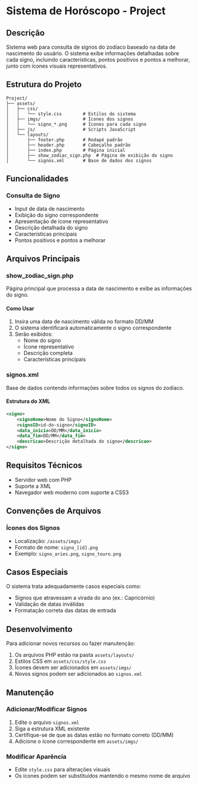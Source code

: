 # Sistema de Horóscopo - Project

## Descrição
Sistema web para consulta de signos do zodíaco baseado na data de nascimento do usuário. O sistema exibe informações detalhadas sobre cada signo, incluindo características, pontos positivos e pontos a melhorar, junto com ícones visuais representativos.

## Estrutura do Projeto
```
Project/
├── assets/
│   ├── css/
│   │   └── style.css        # Estilos do sistema
│   ├── imgs/                # Ícones dos signos
│   │   └── signo_*.png      # Ícones para cada signo
│   ├── js/                  # Scripts JavaScript
│   └── layouts/
│       ├── footer.php       # Rodapé padrão
│       ├── header.php       # Cabeçalho padrão
│       ├── index.php        # Página inicial
│       ├── show_zodiac_sign.php  # Página de exibição do signo
│       └── signos.xml       # Base de dados dos signos
```

## Funcionalidades

### Consulta de Signo
- Input de data de nascimento
- Exibição do signo correspondente
- Apresentação de ícone representativo
- Descrição detalhada do signo
- Características principais
- Pontos positivos e pontos a melhorar

## Arquivos Principais

### show_zodiac_sign.php
Página principal que processa a data de nascimento e exibe as informações do signo.

#### Como Usar
1. Insira uma data de nascimento válida no formato DD/MM
2. O sistema identificará automaticamente o signo correspondente
3. Serão exibidos:
   - Nome do signo
   - Ícone representativo
   - Descrição completa
   - Características principais

### signos.xml
Base de dados contendo informações sobre todos os signos do zodíaco.

#### Estrutura do XML
```xml
<signo>
    <signoNome>Nome do Signo</signoNome>
    <signoID>id-do-signo</signoID>
    <data_inicio>DD/MM</data_inicio>
    <data_fim>DD/MM</data_fim>
    <descricao>Descrição detalhada do signo</descricao>
</signo>
```

## Requisitos Técnicos
- Servidor web com PHP
- Suporte a XML
- Navegador web moderno com suporte a CSS3

## Convenções de Arquivos
### Ícones dos Signos
- Localização: `/assets/imgs/`
- Formato de nome: `signo_[id].png`
- Exemplo: `signo_aries.png`, `signo_touro.png`

## Casos Especiais
O sistema trata adequadamente casos especiais como:
- Signos que atravessam a virada do ano (ex.: Capricórnio)
- Validação de datas inválidas
- Formatação correta das datas de entrada

## Desenvolvimento
Para adicionar novos recursos ou fazer manutenção:
1. Os arquivos PHP estão na pasta `assets/layouts/`
2. Estilos CSS em `assets/css/style.css`
3. Ícones devem ser adicionados em `assets/imgs/`
4. Novos signos podem ser adicionados ao `signos.xml`

## Manutenção
### Adicionar/Modificar Signos
1. Edite o arquivo `signos.xml`
2. Siga a estrutura XML existente
3. Certifique-se de que as datas estão no formato correto (DD/MM)
4. Adicione o ícone correspondente em `assets/imgs/`

### Modificar Aparência
- Edite `style.css` para alterações visuais
- Os ícones podem ser substituídos mantendo o mesmo nome de arquivo